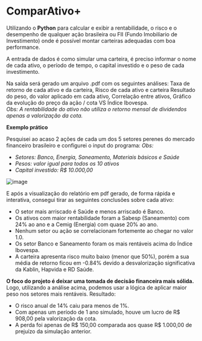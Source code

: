 # ComparAtivo+

Utilizando o **Python** para calcular e exibir a rentabilidade, o risco e o desempenho de qualquer ação brasileira ou FII (Fundo Imobilíario de Investimento) onde é possível montar carteiras adequadas com boa performance.

A entrada de dados é como simular uma carteira, é preciso informar o nome de cada ativo, o período de tempo, o capital investido e o peso de cada investimento.

Na saída será gerado um arquivo .pdf com os seguintes análises: Taxa de retorno de cada ativo e da carteira, Risco de cada ativo e carteira Resultado do peso, do valor aplicado em cada ativo, Correlação entre ativos, Gráfico da evolução do preço da ação / cota VS Índice Ibovespa.    
_Obs: A rentabilidade do ativo não utiliza o retorno mensal de dividendos apenas a valorização da cota._

**Exemplo prático**

Pesquisei ao acaso 2 ações de cada um dos 5 setores perenes do mercado financeiro brasileiro e configurei o input do programa:
_Obs:_
- _Setores: Banco, Energia, Saneamento, Materiais básicos e Saúde_
- _Pesos: valor igual para todos os 10 ativos_
- _Capital investido: R$ 10.000,00_

![image](https://github.com/user-attachments/assets/62dbbfa3-808a-4853-8598-b3d651134649)

E após a visualização do relatório em pdf gerado, de forma rápida e interativa, consegui tirar as seguintes conclusões sobre cada ativo:
- O setor mais arriscado é Saúde e menos arriscado é Banco.
- Os ativos com maior rentabilidade foram a Sabesp (Saneamento) com 24% ao ano e a Cemig (Energia) com quase 20% ao ano.
- Nenhum setor ou ação se correlacionam fortemente ao chegar no valor 1.0.
- Os setor Banco e Saneamento foram os mais rentáveis acima do Índice Ibovespa.
- A carteira apresenta risco muito baixo (menor que 50%), porém a sua média de retorno ficou em -0.84% devido a desvalorização significativa da Kablin, Hapvida e RD Saúde.

**O foco do projeto é deixar uma tomada de decisão financeira mais sólida.**
Logo, utilizando a análise acima, podemos usar a lógica de aplicar maior peso nos setores mais rentáveis.
Resultado: 
- O risco anual de 14% caiu para menos de 1%.
- Com apenas um período de 1 ano simulado, houve um lucro de R$ 908,00 pela valorização da cota.
- A perda foi apenas de R$ 150,00 comparada aos quase R$ 1.000,00 de prejuízo da simulação anterior.




